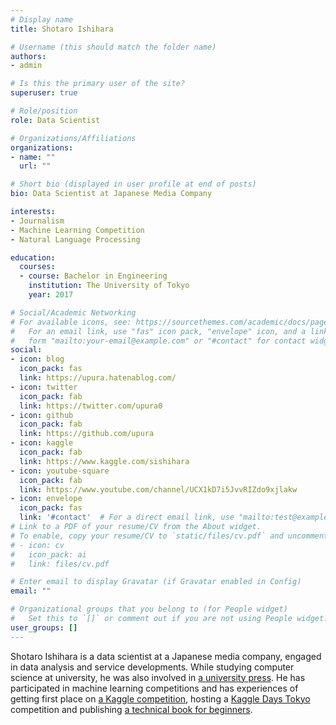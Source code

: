 ```yaml
---
# Display name
title: Shotaro Ishihara

# Username (this should match the folder name)
authors:
- admin

# Is this the primary user of the site?
superuser: true

# Role/position
role: Data Scientist

# Organizations/Affiliations
organizations:
- name: ""
  url: ""

# Short bio (displayed in user profile at end of posts)
bio: Data Scientist at Japanese Media Company

interests:
- Journalism
- Machine Learning Competition
- Natural Language Processing

education:
  courses:
  - course: Bachelor in Engineering
    institution: The University of Tokyo
    year: 2017

# Social/Academic Networking
# For available icons, see: https://sourcethemes.com/academic/docs/page-builder/#icons
#   For an email link, use "fas" icon pack, "envelope" icon, and a link in the
#   form "mailto:your-email@example.com" or "#contact" for contact widget.
social:
- icon: blog
  icon_pack: fas
  link: https://upura.hatenablog.com/
- icon: twitter
  icon_pack: fab
  link: https://twitter.com/upura0
- icon: github
  icon_pack: fab
  link: https://github.com/upura
- icon: kaggle
  icon_pack: fab
  link: https://www.kaggle.com/sishihara
- icon: youtube-square
  icon_pack: fab
  link: https://www.youtube.com/channel/UCX1kD7i5JvvRIZdo9xjlakw
- icon: envelope
  icon_pack: fas
  link: '#contact'  # For a direct email link, use "mailto:test@example.org".
# Link to a PDF of your resume/CV from the About widget.
# To enable, copy your resume/CV to `static/files/cv.pdf` and uncomment the lines below.
# - icon: cv
#   icon_pack: ai
#   link: files/cv.pdf

# Enter email to display Gravatar (if Gravatar enabled in Config)
email: ""

# Organizational groups that you belong to (for People widget)
#   Set this to `[]` or comment out if you are not using People widget.
user_groups: []
---
```


Shotaro Ishihara is a data scientist at a Japanese media company, engaged in data analysis and service developments. While studying computer science at university, he was also involved in [a university press](http://www.todaishimbun.org/). He has participated in machine learning competitions and has experiences of getting first place on [a Kaggle competition](https://www.kaggle.com/c/petfinder-adoption-prediction), hosting a [Kaggle Days Tokyo](https://kaggledays.com/events/tokyo2019/) competition and publishing [a technical book for beginners](https://www.amazon.co.jp/dp/4065190061).
